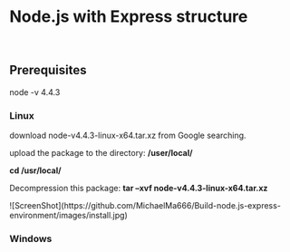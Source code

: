 # Node.js with Express structure
<BR>
<h2>Prerequisites</h2>
<a>node -v 4.4.3</a>
<h3>Linux</h3>
<p>download node-v4.4.3-linux-x64.tar.xz from Google searching.</p>
<p>upload the package to the directory: <strong>/user/local/</strong></p>
<p><strong>cd /usr/local/</strong></p>
<p>Decompression this package: <strong>tar –xvf node-v4.4.3-linux-x64.tar.xz</strong></p>
![ScreenShot](https://github.com/MichaelMa666/Build-node.js-express-environment/images/install.jpg)
<!-- <p></p>
<p></p>
<p></p>
<p></p>
<p></p>
<p></p>
<p></p> -->
<h3>Windows</h3>

